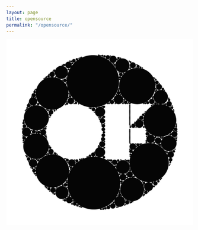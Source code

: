 ```yaml
---
layout: page
title: opensource
permalink: "/opensource/"
--- 
```

![OPENFRAMEWORKS](/images/galleries/art/oflogo.jpg)
